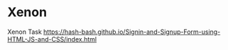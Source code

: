 # Xenon
Xenon Task
https://hash-bash.github.io/Signin-and-Signup-Form-using-HTML-JS-and-CSS/index.html
